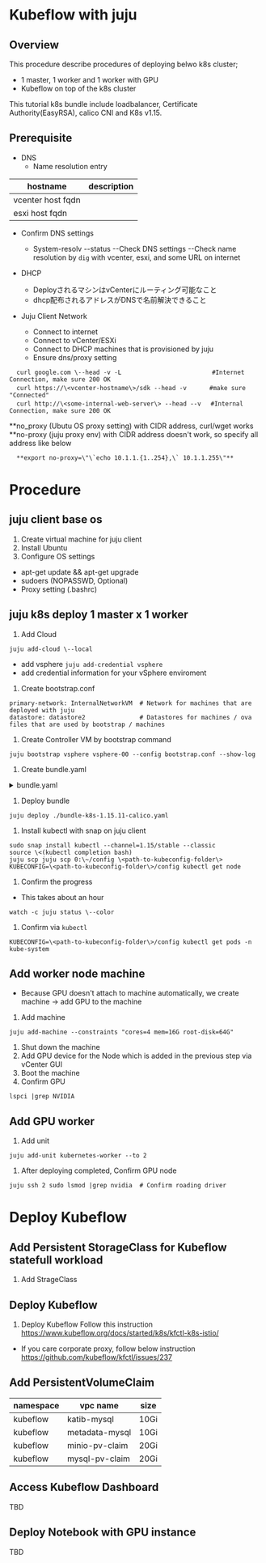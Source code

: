 # Kubeflow with juju
## Overview
This procedure describe procedures of deploying belwo k8s cluster;
- 1 master, 1 worker and 1 worker with GPU
- Kubeflow on top of the k8s cluster

This tutorial k8s bundle include loadbalancer, Certificate Authority(EasyRSA), calico CNI and K8s v1.15.


## Prerequisite

- DNS
  - Name resolution entry

| hostname | description |
| --- | --- |
| vcenter host fqdn |  |
| esxi host fqdn | |

  - Confirm DNS settings
    - System-resolv --status
       --Check DNS settings
       --Check name resolution by `dig` with vcenter, esxi, and some URL on internet
              
- DHCP
  - DeployされるマシンはvCenterにルーティング可能なこと
  - dhcp配布されるアドレスがDNSで名前解決できること

- Juju Client Network
  - Connect to internet
  - Connect to vCenter/ESXi
  - Connect to DHCP machines that is provisioned by juju
  - Ensure dns/proxy setting
```
  curl google.com \--head -v -L                         #Internet Connection, make sure 200 OK
  curl https://\<vcenter-hostname\>/sdk --head -v　　   #make sure "Connected"
  curl http://\<some-internal-web-server\> --head --v 　#Internal Connection, make sure 200 OK
```

**no_proxy (Ubutu OS proxy setting) with CIDR address, curl/wget works
**no-proxy (juju proxy env) with CIDR address doesn't work, so specify all address like below
```
  **export no-proxy=\"\`echo 10.1.1.{1..254},\` 10.1.1.255\"**
```

# Procedure
## juju client base os
1. Create virtual machine for juju client  
1. Install Ubuntu  
1. Configure OS settings  
- apt-get update && apt-get upgrade  
- sudoers (NOPASSWD, Optional)  
- Proxy setting (.bashrc)  

## juju k8s deploy 1 master x 1 worker
1. Add Cloud

`juju add-cloud \--local`  
  - add vsphere
`juju add-credential vsphere`  
  - add credential information for your vSphere enviroment
  
1. Create bootstrap.conf
```
primary-network: InternalNetworkVM  # Network for machines that are deployed with juju
datastore: datastore2               # Datastores for machines / ova files that are used by bootstrap / machines
```
1. Create Controller VM by bootstrap command

```
juju bootstrap vsphere vsphere-00 --config bootstrap.conf --show-log
```
1. Create bundle.yaml
<details>
  <summary> bundle.yaml </summary>
    
```
description: For demo purpose, 1 master + GPU workers Kubernetes cluster.
machines:
  "0":
    constraints: cores=2 mem=8G root-disk=32G
  "1":
    constraints: cores=4 mem=16G root-disk=64G
series: bionic
services:
  calico:
    annotations:
      gui-x: '475'
      gui-y: '605'
    charm: cs:~containers/calico
    options:
      cidr: 172.16.0.0/16
  containerd:
    annotations:
      gui-x: '475'
      gui-y: '800'
    charm: cs:~containers/containerd-46
  easyrsa:
    annotations:
      gui-x: '90'
      gui-y: '420'
    charm: cs:~containers/easyrsa-289
    constraints: root-disk=8G
    num_units: 1
    to:
      - '0'
  etcd:
    annotations:
      gui-x: '800'
      gui-y: '420'
    charm: cs:~containers/etcd-478
    constraints: root-disk=8G
    num_units: 1
    options:
      channel: 3.2/stable
    to:
      - '0'
  kubeapi-load-balancer:
    annotations:
      gui-x: '450'
      gui-y: '250'
    charm: cs:~containers/kubeapi-load-balancer-695
    constraints: root-disk=8G
    expose: true
    num_units: 1
    to:
      - '0'
  kubernetes-master:
    annotations:
      gui-x: '800'
      gui-y: '850'
    charm: cs:~containers/kubernetes-master-746
    constraints: cores=2 mem=8G root-disk=32G
    num_units: 1
    to:
      - '0'
  kubernetes-worker:
    annotations:
      gui-x: '90'
      gui-y: '850'
    charm: cs:~containers/kubernetes-worker-588
    constraints: cores=4 mem=16G root-disk=64G
    expose: true
    num_units: 1
    to:
      - '1'
relations:
- - kubernetes-master:kube-api-endpoint
  - kubeapi-load-balancer:apiserver
- - kubernetes-master:loadbalancer
  - kubeapi-load-balancer:loadbalancer
- - kubernetes-master:kube-control
  - kubernetes-worker:kube-control
- - kubernetes-master:certificates
  - easyrsa:client
- - etcd:certificates
  - easyrsa:client
- - kubernetes-master:etcd
  - etcd:db
- - kubernetes-worker:certificates
  - easyrsa:client
- - kubernetes-worker:kube-api-endpoint
  - kubeapi-load-balancer:website
- - kubeapi-load-balancer:certificates
  - easyrsa:client
- - calico:etcd
  - etcd:db
- - calico:cni
  - kubernetes-master:cni
- - calico:cni
  - kubernetes-worker:cni
- - containerd:containerd
  - kubernetes-worker:container-runtime
- - containerd:containerd
  - kubernetes-master:container-runtime
```
</details>

1. Deploy bundle
```
juju deploy ./bundle-k8s-1.15.11-calico.yaml
```
1. Install kubectl with snap on juju client
```
sudo snap install kubectl --channel=1.15/stable --classic
source \<(kubectl completion bash)
juju scp juju scp 0:\~/config \<path-to-kubeconfig-folder\>
KUBECONFIG=\<path-to-kubeconfig-folder\>/config kubectl get node
```

1.  Confirm the progress
 * This takes about an hour
```
watch -c juju status \--color
```
1. Confirm via `kubectl`  
```
KUBECONFIG=\<path-to-kubeconfig-folder\>/config kubectl get pods -n kube-system
```

## Add worker node machine
* Because GPU doesn't attach to machine automatically, we create machine -> add GPU to the machine  

1. Add machine
```
juju add-machine --constraints "cores=4 mem=16G root-disk=64G"
```
1. Shut down the machine
1. Add GPU device for the Node which is added in the previous step via vCenter GUI
1. Boot the machine
1. Confirm GPU
```
lspci |grep NVIDIA
```

## Add GPU worker
1. Add unit
```
juju add-unit kubernetes-worker --to 2
```
1. After deploying completed, Confirm GPU node
```
juju ssh 2 sudo lsmod |grep nvidia  # Confirm roading driver
```
# Deploy Kubeflow
## Add Persistent StorageClass for Kubeflow statefull workload
1. Add StrageClass

## Deploy Kubeflow
1. Deploy Kubeflow
  Follow this instruction
  https://www.kubeflow.org/docs/started/k8s/kfctl-k8s-istio/
  * If you care corporate proxy, follow below instruction
  https://github.com/kubeflow/kfctl/issues/237

## Add PersistentVolumeClaim

| namespace | vpc name | size |
| --- | --- | --- |
| kubeflow | katib-mysql | 10Gi |
| kubeflow | metadata-mysql | 10Gi |
| kubeflow | minio-pv-claim | 20Gi |
| kubeflow | mysql-pv-claim | 20Gi |

## Access Kubeflow Dashboard
TBD

## Deploy Notebook with GPU instance
TBD
